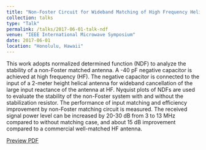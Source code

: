 ```yaml
---
title: "Non-Foster Circuit for Wideband Matching of High Frequency Helical Antenna"
collection: talks
type: "Talk"
permalink: /talks/2017-06-01-talk-ndf
venue: "IEEE International Microwave Symposium"
date: 2017-06-01
location: "Honolulu, Hawaii"
---
```


This work adopts normalized determined function (NDF) to analyze the stability of a non-Foster matched antenna. A -40 pF negative capacitor is achieved at high frequency (HF). The negative capacitor is connected to the input of a 2-meter height helical antenna for wideband cancellation of the large input reactance of the antenna at HF. Nyquist plots of NDFs are used to evaluate the stability of the non-Foster system with and without the stabilization resistor. The performance of input matching and efficiency improvement by non-Foster matching circuit is measured. The received signal power level can be increased by 20-30 dB from 3 to 13 MHz compared to without matching case, and about 15 dB improvement compared to a commercial well-matched HF antenna.

[Preview PDF](https://docs.google.com/viewer?url=https://dako2.github.io/files/IMS2017_Qi_Tang.pdf)
